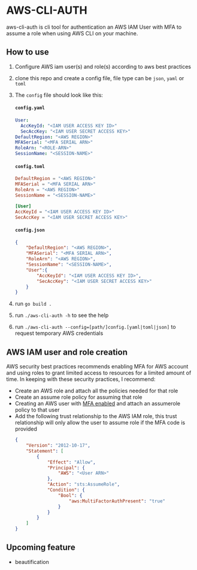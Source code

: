 # AWS-CLI-AUTH

aws-cli-auth is cli tool for authentication an AWS IAM User with MFA to assume a role when using AWS CLI on your machine.

## How to use
1. Configure AWS iam user(s) and role(s) according to aws best practices
1. clone this repo and create a config file, file type can be `json`, `yaml` or `toml`
1. The `config` file should look like this:
    #### **`config.yaml`**
    ```yaml 
    User:
      AccKeyId: "<IAM USER ACCESS KEY ID>"
      SecAccKey: "<IAM USER SECRET ACCESS KEY>"
    DefaultRegion: "<AWS REGION>"
    MFASerial: "<MFA SERIAL ARN>"
    RoleArn: "<ROLE-ARN>"
    SessionName: "<SESSION-NAME>"
    ```

    #### **`config.toml`**
    ```toml
    DefaultRegion = "<AWS REGION>"
    MFASerial = "<MFA SERIAL ARN>"
    RoleArn = "<AWS REGION>"
    SessionName = "<SESSION-NAME>"

    [User]
    AccKeyId = "<IAM USER ACCESS KEY ID>"
    SecAccKey = "<IAM USER SECRET ACCESS KEY>"
    ```

    #### **`config.json`**
    ```json
    {
        "DefaultRegion": "<AWS REGION>",
        "MFASerial": "<MFA SERIAL ARN>",
        "RoleArn": "<AWS REGION>",
        "SessionName": "<SESSION-NAME>",
        "User":{
            "AccKeyId": "<IAM USER ACCESS KEY ID>",
            "SecAccKey": "<IAM USER SECRET ACCESS KEY>"
        }
    }
    ```

1. run `go build .`
1. run `./aws-cli-auth -h` to see the help
1. run `./aws-cli-auth --config=[path/]config.[yaml|toml|json]` to request temporary AWS credentials


## AWS IAM user and role creation

AWS security best practices recommends enabling MFA for AWS account and using roles to grant limited access to resources for a limited amount of time.
In keeping with these security practices, I recommend:
- Create an AWS role and attach all the policies needed for that role
- Create an assume role policy for assuming that role
- Creating an AWS user with [MFA enabled](https://docs.aws.amazon.com/IAM/latest/UserGuide/id_credentials_mfa_enable_virtual.html#enable-virt-mfa-for-iam-user) and attach an assumerole policy to that user
- Add the following trust relationship to the AWS IAM role, this trust relationship will only allow the user to assume role if the MFA code is provided
    ```json
    {
        "Version": "2012-10-17",
        "Statement": [
            {
                "Effect": "Allow",
                "Principal": {
                    "AWS": "<User ARN>"
                },
                "Action": "sts:AssumeRole",
                "Condition": {
                    "Bool": {
                        "aws:MultiFactorAuthPresent": "true"
                    }
                }
            }
        ]
    }
    ```


## Upcoming feature
- beautification
